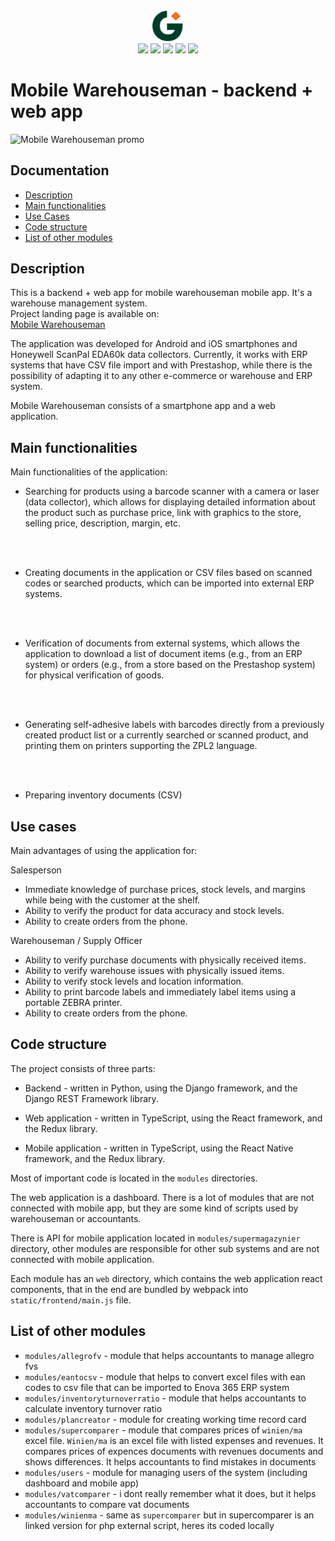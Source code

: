 <div style="text-align: center">
<img src="./grupago.svg" width="50"><br>

<img src="https://badges.aleen42.com/src/typescript.svg?sanitize=true">
<img src="https://badges.aleen42.com/src/react.svg?sanitize=true">
<img src="https://badges.aleen42.com/src/python.svg?sanitize=true">
<img src="https://badges.aleen42.com/src/webpack.svg?sanitize=true">
<img src="https://badges.aleen42.com/src/redux.svg?sanitize=true">
</div>

# Mobile Warehouseman - backend + web app

![Mobile Warehouseman promo](https://grupago.pl/wp-content/uploads/2022/04/MagazynierConcated.jpg)

## Documentation

- [Description](#description)
- [Main functionalities](#main-functionalities)
- [Use Cases](#use-cases)
- [Code structure](#code-structure)
- [List of other modules](#list-of-other-modules)

## Description

<!--- This is a backend + web app for mobile warehouseman mobile app. It's a warehouse management system. --->

This is a backend + web app for mobile warehouseman mobile app. It's a warehouse management system.\
Project landing page is available on: \
<a href="https://grupago.pl/em_portfolios/mobilny-magazynier/" target="_blank">Mobile Warehouseman</a>

The application was developed for Android and iOS smartphones and Honeywell ScanPal EDA60k data collectors. Currently, it works with ERP systems that have CSV file import and with Prestashop, while there is the possibility of adapting it to any other e-commerce or warehouse and ERP system.

Mobile Warehouseman consists of a smartphone app and a web application.

## Main functionalities

Main functionalities of the application:

- Searching for products using a barcode scanner with a camera or laser (data collector), which allows for displaying detailed information about the product such as purchase price, link with graphics to the store, selling price, description, margin, etc.

<br>
<br>

- Creating documents in the application or CSV files based on scanned codes or searched products, which can be imported into external ERP systems.

<br>
<br>

- Verification of documents from external systems, which allows the application to download a list of document items (e.g., from an ERP system) or orders (e.g., from a store based on the Prestashop system) for physical verification of goods.

<br>
<br>

- Generating self-adhesive labels with barcodes directly from a previously created product list or a currently searched or scanned product, and printing them on printers supporting the ZPL2 language.

<br>
<br>

- Preparing inventory documents (CSV)

## Use cases

Main advantages of using the application for:

Salesperson

- Immediate knowledge of purchase prices, stock levels, and margins while being with the customer at the shelf.
- Ability to verify the product for data accuracy and stock levels.
- Ability to create orders from the phone.

Warehouseman / Supply Officer

- Ability to verify purchase documents with physically received items.
- Ability to verify warehouse issues with physically issued items.
- Ability to verify stock levels and location information.
- Ability to print barcode labels and immediately label items using a portable ZEBRA printer.
- Ability to create orders from the phone.

## Code structure

The project consists of three parts:

- Backend - written in Python, using the Django framework, and the Django REST Framework library.

- Web application - written in TypeScript, using the React framework, and the Redux library.

- Mobile application - written in TypeScript, using the React Native framework, and the Redux library.

Most of important code is located in the `modules` directories.

The web application is a dashboard. There is a lot of modules that are not connected with mobile app, but they are some kind of scripts used by warehouseman or accountants.

There is API for mobile application located in `modules/supermagazynier` directory, other modules are responsible for other sub systems and are not connected with mobile application.

Each module has an `web` directory, which contains the web application react components, that in the end are bundled by webpack into `static/frontend/main.js` file.

## List of other modules

- `modules/allegrofv` - module that helps accountants to manage allegro fvs
- `modules/eantocsv` - module that helps to convert excel files with ean codes to csv file that can be imported to Enova 365 ERP system
- `modules/inventoryturnoverratio` - module that helps accountants to calculate inventory turnover ratio
- `modules/plancreator` - module for creating working time record card
- `modules/supercomparer` - module that compares prices of `winien/ma` excel file. `Winien/ma` is an excel file with listed expenses and revenues. It compares prices of expences documents with revenues documents and shows differences. It helps accountants to find mistakes in documents
- `modules/users` - module for managing users of the system (including dashboard and mobile app)
- `modules/vatcomparer` - i dont really remember what it does, but it helps accountants to compare vat documents
- `modules/winienma` - same as `supercomparer` but in supercomparer is an linked version for php external script, heres its coded locally

